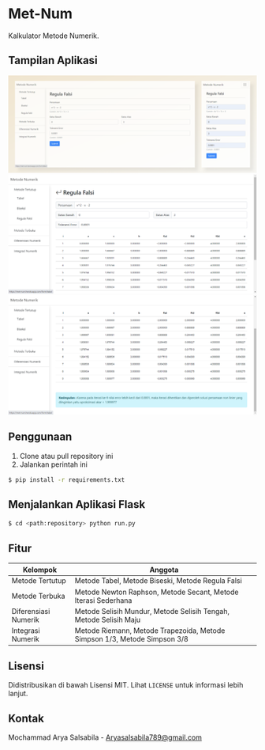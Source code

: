 # Met-Num
Kalkulator Metode Numerik.

## Tampilan Aplikasi

![](/design/preview.png)
![](/design/design-result-1.PNG)
![](/design/design-result-2.PNG)

## Penggunaan

1. Clone atau pull repository ini
2. Jalankan perintah ini

```bash
$ pip install -r requirements.txt
```

## Menjalankan Aplikasi Flask

```bash
$ cd <path:repository> python run.py
```

## Fitur

<table>
  <thead>
    <tr>
      <th> Kelompok </th>
      <th> Anggota </th>
    <tr>
  </thead>
  <tbody>
    <tr>
      <td>Metode Tertutup</td>
      <td>Metode Tabel, Metode Biseski, Metode Regula Falsi</td>
    </tr>
    <tr>
      <td>Metode Terbuka</td>
      <td>Metode Newton Raphson, Metode Secant, Metode Iterasi Sederhana</td>
    </tr>
    <tr>
      <td>Diferensiasi Numerik</td>
      <td>Metode Selisih Mundur, Metode Selisih Tengah, Metode Selisih Maju</td>
    </tr>
    <tr>
      <td>Integrasi Numerik</td>
      <td>Metode Riemann, Metode Trapezoida, Metode Simpson 1/3, Metode Simpson 3/8</td>
    </tr>
  <tbody>
</table>

## Lisensi

Didistribusikan di bawah Lisensi MIT. Lihat `LICENSE` untuk informasi lebih lanjut.

## Kontak

Mochammad Arya Salsabila - Aryasalsabila789@gmail.com
